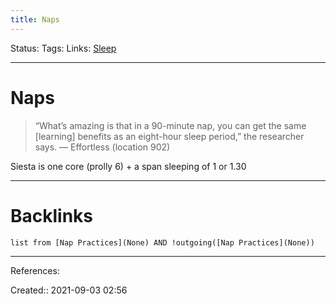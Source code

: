 ```yaml
---
title: Naps
---
```

Status: 
Tags: 
Links: [Sleep](out/sleep.md)
___
# Naps
> “What’s amazing is that in a 90-minute nap, you can get the same [learning] benefits as an eight-hour sleep period,” the researcher says. 
> — Effortless (location 902)

Siesta is one core (prolly 6) + a span sleeping of 1 or 1.30
___
# Backlinks
```dataview
list from [Nap Practices](None) AND !outgoing([Nap Practices](None))
```
___
References:

Created:: 2021-09-03 02:56